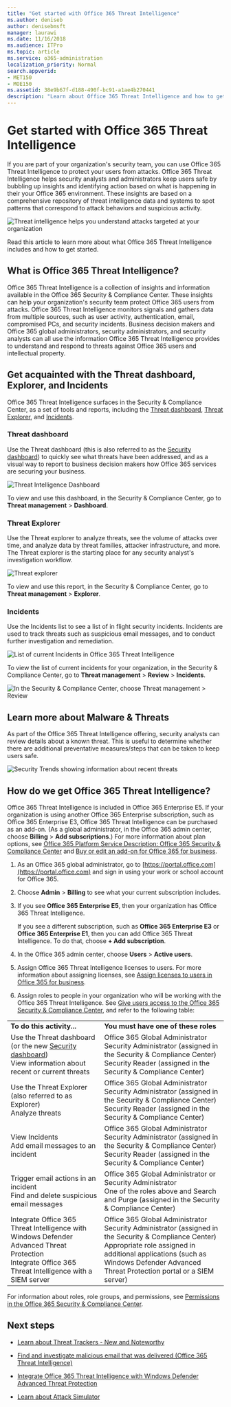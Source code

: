 ```yaml
---
title: "Get started with Office 365 Threat Intelligence"
ms.author: deniseb
author: denisebmsft
manager: laurawi
ms.date: 11/16/2018
ms.audience: ITPro
ms.topic: article
ms.service: o365-administration
localization_priority: Normal
search.appverid:
- MET150
- MOE150
ms.assetid: 38e9b67f-d188-490f-bc91-a1ae4b270441
description: "Learn about Office 365 Threat Intelligence and how to get started."
---
```


# Get started with Office 365 Threat Intelligence

If you are part of your organization's security team, you can use Office 365 Threat Intelligence to protect your users from attacks. Office 365 Threat Intelligence helps security analysts and administrators keep users safe by bubbling up insights and identifying action based on what is happening in their your Office 365 environment. These insights are based on a comprehensive repository of threat intelligence data and systems to spot patterns that correspond to attack behaviors and suspicious activity.
  
![Threat intelligence helps you understand attacks targeted at your organization](media/6ce67cf2-3bbb-4008-9c55-1b4c7af0471f.png)
  
Read this article to learn more about what Office 365 Threat Intelligence includes and how to get started.
  
## What is Office 365 Threat Intelligence?

Office 365 Threat Intelligence is a collection of insights and information available in the Office 365 Security &amp; Compliance Center. These insights can help your organization's security team protect Office 365 users from attacks. Office 365 Threat Intelligence monitors signals and gathers data from multiple sources, such as user activity, authentication, email, compromised PCs, and security incidents. Business decision makers and Office 365 global administrators, security administrators, and security analysts can all use the information Office 365 Threat Intelligence provides to understand and respond to threats against Office 365 users and intellectual property.
  
## Get acquainted with the Threat dashboard, Explorer, and Incidents

Office 365 Threat Intelligence surfaces in the Security &amp; Compliance Center, as a set of tools and reports, including the [Threat dashboard](get-started-with-ti.md#dashboard), [Threat Explorer](get-started-with-ti.md#explorer), and [Incidents](get-started-with-ti.md#incidents).
  
### Threat dashboard

Use the Threat dashboard (this is also referred to as the [Security dashboard](security-dashboard.md)) to quickly see what threats have been addressed, and as a visual way to report to business decision makers how Office 365 services are securing your business.
  
![Threat Intelligence Dashboard](media/ce013a31-3f80-4d09-bb95-bfb7623b8bc4.png)
  
To view and use this dashboard, in the Security &amp; Compliance Center, go to **Threat management** \> **Dashboard**.
  
### Threat Explorer

Use the Threat explorer to analyze threats, see the volume of attacks over time, and analyze data by threat families, attacker infrastructure, and more. The Threat explorer is the starting place for any security analyst's investigation workflow.
  
![Threat explorer](media/7a7cecee-17f0-4134-bcb8-7cee3f3c3890.png)
  
To view and use this report, in the Security &amp; Compliance Center, go to **Threat management** \> **Explorer**.
  
 ### Incidents

Use the Incidents list to see a list of in flight security incidents. Incidents are used to track threats such as suspicious email messages, and to conduct further investigation and remediation.
  
![List of current Incidents in Office 365 Threat Intelligence](media/acadd4c7-d2de-4146-aeb8-90cfad805a9c.png)
  
To view the list of current incidents for your organization, in the Security &amp; Compliance Center, go to **Threat management** \> **Review** \> **Incidents**.
  
![In the Security &amp; Compliance Center, choose Threat management \> Review](media/e0f46454-fa38-40f0-a120-b595614d1d22.png)
  
## Learn more about Malware &amp; Threats

As part of the Office 365 Threat Intelligence offering, security analysts can review details about a known threat. This is useful to determine whether there are additional preventative measures/steps that can be taken to keep users safe.
  
![Security Trends showing information about recent threats](media/11e7d40d-139b-4c56-8d52-c091c8654151.png) 
  
## How do we get Office 365 Threat Intelligence?

Office 365 Threat Intelligence is included in Office 365 Enterprise E5. If your organization is using another Office 365 Enterprise subscription, such as Office 365 Enterprise E3, Office 365 Threat Intelligence can be purchased as an add-on. (As a global administrator, in the Office 365 admin center, choose **Billing** \> **Add subscriptions**.) For more information about plan options, see [Office 365 Platform Service Description: Office 365 Security &amp; Compliance Center](https://technet.microsoft.com/en-us/library/dn933793.aspx) and [Buy or edit an add-on for Office 365 for business](https://support.office.com/article/4e7b57d6-b93b-457d-aecd-0ea58bff07a6).
  
1. As an Office 365 global administrator, go to [https://portal.office.com](https://portal.office.com) and sign in using your work or school account for Office 365. 
    
2. Choose **Admin** \> **Billing** to see what your current subscription includes. 
    
3. If you see **Office 365 Enterprise E5**, then your organization has Office 365 Threat Intelligence.
    
    If you see a different subscription, such as **Office 365 Enterprise E3** or **Office 365 Enterprise E1**, then you can add Office 365 Threat Intelligence. To do that, choose **+ Add subscription**.
    
4. In the Office 365 admin center, choose **Users** \> **Active users**.
    
5. Assign Office 365 Threat Intelligence licenses to users. For more information about assigning licenses, see [Assign licenses to users in Office 365 for business](https://support.office.com/article/997596b5-4173-4627-b915-36abac6786dc).
    
6. Assign roles to people in your organization who will be working with the Office 365 Threat Intelligence. See [Give users access to the Office 365 Security &amp; Compliance Center](grant-access-to-the-security-and-compliance-center.md), and refer to the following table:
    
|||
|:-----|:-----|
|**To do this activity...** <br/> |**You must have one of these roles** <br/> |
|Use the Threat dashboard (or the new [Security dashboard](security-dashboard.md))  <br/> View information about recent or current threats  <br/> |Office 365 Global Administrator  <br/> Security Administrator (assigned in the Security &amp; Compliance Center)  <br/> Security Reader (assigned in the Security &amp; Compliance Center)  <br/> |
|Use the Threat Explorer (also referred to as Explorer)  <br/> Analyze threats  <br/> |Office 365 Global Administrator  <br/> Security Administrator (assigned in the Security &amp; Compliance Center)  <br/> Security Reader (assigned in the Security &amp; Compliance Center)  <br/> |
|View Incidents  <br/> Add email messages to an incident  <br/> |Office 365 Global Administrator  <br/> Security Administrator (assigned in the Security &amp; Compliance Center)  <br/> Security Reader (assigned in the Security &amp; Compliance Center)  <br/> |
|Trigger email actions in an incident  <br/> Find and delete suspicious email messages  <br/> |Office 365 Global Administrator or Security Administrator  <br/> One of the roles above and Search and Purge (assigned in the Security &amp; Compliance Center)  <br/> |
|Integrate Office 365 Threat Intelligence with Windows Defender Advanced Threat Protection  <br/> Integrate Office 365 Threat Intelligence with a SIEM server  <br/> |Office 365 Global Administrator  <br/> Security Administrator (assigned in the Security &amp; Compliance Center)  <br/> Appropriate role assigned in additional applications (such as Windows Defender Advanced Threat Protection portal or a SIEM server)  <br/> |
   
For information about roles, role groups, and permissions, see [Permissions in the Office 365 Security &amp; Compliance Center](permissions-in-the-security-and-compliance-center.md).
    
## Next steps

- [Learn about Threat Trackers - New and Noteworthy](threat-trackers.md)
    
- [Find and investigate malicious email that was delivered (Office 365 Threat Intelligence)](investigate-malicious-email-that-was-delivered.md)
    
- [Integrate Office 365 Threat Intelligence with Windows Defender Advanced Threat Protection](integrate-office-365-ti-with-wdatp.md)
    
- [Learn about Attack Simulator](attack-simulator.md)
  

